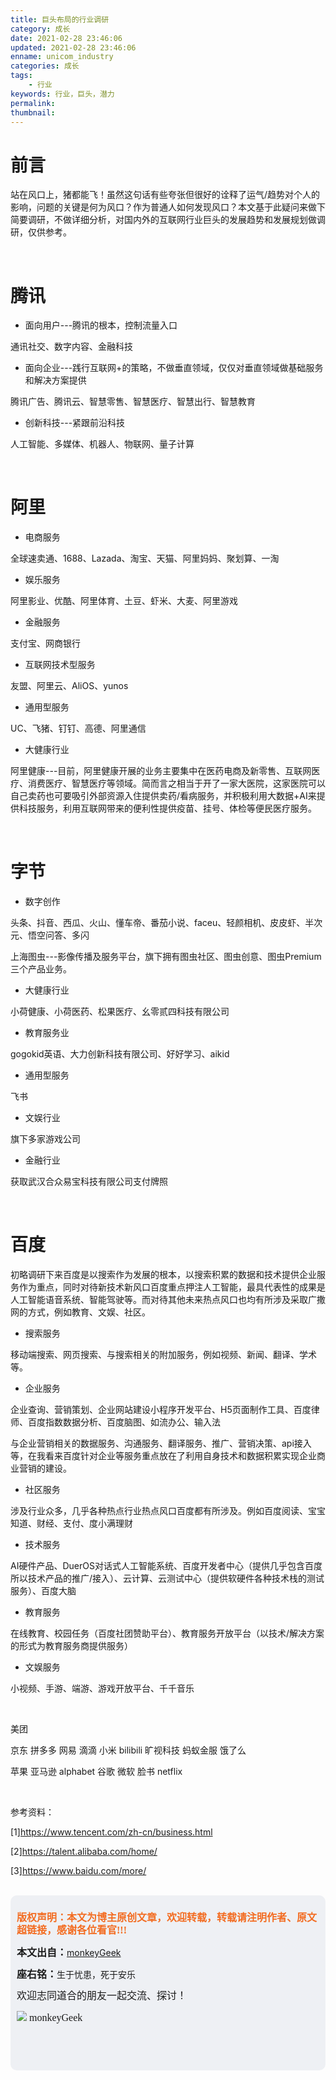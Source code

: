 ```yaml
---
title: 巨头布局的行业调研
category: 成长
date: 2021-02-28 23:46:06
updated: 2021-02-28 23:46:06
enname: unicom_industry
categories: 成长
tags:
	- 行业
keywords: 行业，巨头，潜力
permalink:
thumbnail:
---
```


# 前言

站在风口上，猪都能飞！虽然这句话有些夸张但很好的诠释了运气/趋势对个人的影响，问题的关键是何为风口？作为普通人如何发现风口？本文基于此疑问来做下简要调研，不做详细分析，对国内外的互联网行业巨头的发展趋势和发展规划做调研，仅供参考。<!--more-->

</br>

# 腾讯

- 面向用户---腾讯的根本，控制流量入口

通讯社交、数字内容、金融科技

- 面向企业---践行互联网+的策略，不做垂直领域，仅仅对垂直领域做基础服务和解决方案提供

腾讯广告、腾讯云、智慧零售、智慧医疗、智慧出行、智慧教育

- 创新科技---紧跟前沿科技

人工智能、多媒体、机器人、物联网、量子计算

</br>

# 阿里

- 电商服务

全球速卖通、1688、Lazada、淘宝、天猫、阿里妈妈、聚划算、一淘

- 娱乐服务

阿里影业、优酷、阿里体育、土豆、虾米、大麦、阿里游戏

- 金融服务

支付宝、网商银行

- 互联网技术型服务

友盟、阿里云、AliOS、yunos

- 通用型服务

UC、飞猪、钉钉、高德、阿里通信

- 大健康行业

阿里健康---目前，阿里健康开展的业务主要集中在医药电商及新零售、互联网医疗、消费医疗、智慧医疗等领域。简而言之相当于开了一家大医院，这家医院可以自己卖药也可要吸引外部资源入住提供卖药/看病服务，并积极利用大数据+AI来提供科技服务，利用互联网带来的便利性提供疫苗、挂号、体检等便民医疗服务。

</br>

# 字节

- 数字创作

头条、抖音、西瓜、火山、懂车帝、番茄小说、faceu、轻颜相机、皮皮虾、半次元、悟空问答、多闪

上海图虫---影像传播及服务平台，旗下拥有图虫社区、图虫创意、图虫Premium三个产品业务。

- 大健康行业

小荷健康、小荷医药、松果医疗、幺零贰四科技有限公司

- 教育服务业

gogokid英语、大力创新科技有限公司、好好学习、aikid

- 通用型服务

飞书

- 文娱行业

旗下多家游戏公司

- 金融行业

获取武汉合众易宝科技有限公司支付牌照

</br>

# 百度

初略调研下来百度是以搜索作为发展的根本，以搜索积累的数据和技术提供企业服务作为重点，同时对待新技术新风口百度重点押注人工智能，最具代表性的成果是人工智能语音系统、智能驾驶等。而对待其他未来热点风口也均有所涉及采取广撒网的方式，例如教育、文娱、社区。

- 搜索服务

移动端搜索、网页搜索、与搜索相关的附加服务，例如视频、新闻、翻译、学术等。

- 企业服务

企业查询、营销策划、企业网站建设小程序开发平台、H5页面制作工具、百度律师、百度指数数据分析、百度脑图、如流办公、输入法

与企业营销相关的数据服务、沟通服务、翻译服务、推广、营销决策、api接入等，在我看来百度针对企业等服务重点放在了利用自身技术和数据积累实现企业商业营销的建设。

- 社区服务

涉及行业众多，几乎各种热点行业热点风口百度都有所涉及。例如百度阅读、宝宝知道、财经、支付、度小满理财

- 技术服务

AI硬件产品、DuerOS对话式人工智能系统、百度开发者中心（提供几乎包含百度所以技术产品的推广/接入）、云计算、云测试中心（提供软硬件各种技术栈的测试服务）、百度大脑

- 教育服务

在线教育、校园任务（百度社团赞助平台）、教育服务开放平台（以技术/解决方案的形式为教育服务商提供服务）

- 文娱服务

小视频、手游、端游、游戏开放平台、千千音乐

</br>

美团

京东
拼多多
网易
滴滴
小米
bilibili
旷视科技
蚂蚁金服
饿了么



苹果
亚马逊
alphabet
谷歌
微软
脸书
netflix

</br>

参考资料：

[1]https://www.tencent.com/zh-cn/business.html

[2]https://talent.alibaba.com/home/

[3]https://www.baidu.com/more/

</br>

<script>
var _hmt = _hmt || [];
(function() {
  var hm = document.createElement("script");
  hm.src = "https://hm.baidu.com/hm.js?2f798e6b269c8a40f12bef25d7f1876d";
  var s = document.getElementsByTagName("script")[0]; 
  s.parentNode.insertBefore(hm, s);
})();
</script>

<div style="height:260px; background-color:rgb(238,240,244); padding:10px;border-radius:10px;">
    <p style="color:#f36c21;font:bold 16px/20px 'kaiTi';">
      版权声明：本文为博主原创文章，欢迎转载，转载请注明作者、原文超链接，感谢各位看官!!!
    </p>
    <p>
      <span style="font:bold 16px/20px 'kaiTi';">本文出自：</span><a href="https://monkeyGeek369.github.io">monkeyGeek</a> 
    </p>
    <p>
      <span style="font:bold 16px/20px 'kaiTi';">座右铭：</span><span>生于忧患，死于安乐</span> 
    </p>
    <p>
      <span style="font:16px/20px 'kaiTi';">欢迎志同道合的朋友一起交流、探讨！</span> 
    </p>
    <img style="height:auto; width:auto;flot:left;" src="../../../../image/monkey64.png" /><span style="font:16px/20px 'kaiTi';flot:left;">   monkeyGeek</span>


